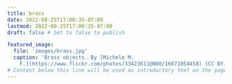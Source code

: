 ```yaml
---
title: brass
date: 2022-08-25T17:00:35-07:00
lastmod: 2022-08-25T17:00:35-07:00
draft: false # Set to false to publish

featured_image:
  file: 'images/brass.jpg'
  caption: 'Brass objects. By [Michele M.
    F.](https://www.flickr.com/photos/33423611@N00/16671054458) (CC BY-SA 2.0).' # Markdown can be included here
# Content below this line will be used as introductory text on the page.
---
```

